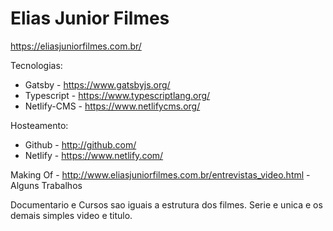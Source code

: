 # Elias Junior Filmes

<https://eliasjuniorfilmes.com.br/>

Tecnologias:

- Gatsby - <https://www.gatsbyjs.org/>
- Typescript - <https://www.typescriptlang.org/>
- Netlify-CMS - <https://www.netlifycms.org/>

Hosteamento:

- Github - <http://github.com/>
- Netlify - <https://www.netlify.com/>

Making Of - http://www.eliasjuniorfilmes.com.br/entrevistas_video.html - Alguns Trabalhos

Documentario e Cursos sao iguais a estrutura dos filmes.
Serie e unica e os demais simples video e titulo.
